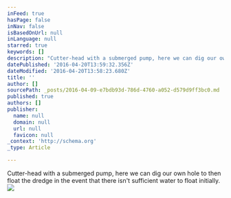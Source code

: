 ```yaml
---
inFeed: true
hasPage: false
inNav: false
isBasedOnUrl: null
inLanguage: null
starred: true
keywords: []
description: "Cutter-head with a submerged pump, here we can dig our own hole to then float the dredge in the event that there isn't sufficient water to float initially."
datePublished: '2016-04-20T13:59:32.356Z'
dateModified: '2016-04-20T13:58:23.680Z'
title: ''
author: []
sourcePath: _posts/2016-04-09-e7bdb93d-786d-4760-a052-d579d9ff3bc0.md
published: true
authors: []
publisher:
  name: null
  domain: null
  url: null
  favicon: null
_context: 'http://schema.org'
_type: Article

---
```

Cutter-head with a submerged pump, here we can dig our own hole to then float the dredge in the event that there isn't sufficient water to float initially.
![](https://the-grid-user-content.s3-us-west-2.amazonaws.com/370ea414-4094-4663-b9c8-97c05fb2a5c1.jpg)